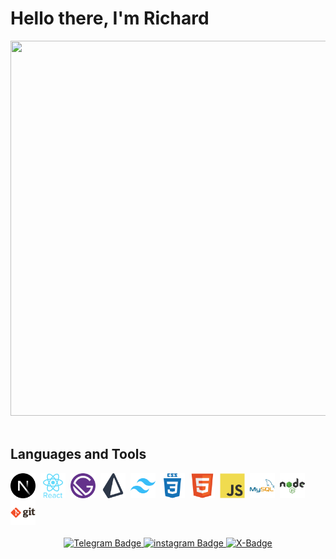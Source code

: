 <!-- Ciber space gif -->
<h1>Hello there, I'm Richard</h1>
<div id="header" align="center">
  <img src="https://i.giphy.com/media/v1.Y2lkPTc5MGI3NjExdjV1ZzVlZ29wOHhzcG1qYWtnN3ZnaXQ2aDY4OGR2cjZranpxMTRwZyZlcD12MV9pbnRlcm5hbF9naWZfYnlfaWQmY3Q9Zw/3o6vXTpomeZEyxufGU/giphy.gif" width="600" height="600"/>
</div>
 </div>
<br/>

<!-- Tech stack icons -->  
<h2>Languages and Tools</h2>
<div>
  <img src="https://github.com/devicons/devicon/blob/master/icons/nextjs/nextjs-original.svg" title="NextJS" alt="NextJS" width="40" height="40"/>&nbsp;
  <img src="https://github.com/devicons/devicon/blob/master/icons/react/react-original-wordmark.svg" title="React" alt="React" width="40" height="40"/>&nbsp;
  <img src="https://github.com/devicons/devicon/blob/master/icons/gatsby/gatsby-original.svg" title="Gatsby"  alt="Gatsby" width="40" height="40"/>&nbsp;
  <img src="https://github.com/devicons/devicon/blob/master/icons/prisma/prisma-original.svg" title="Prisma"  alt="Prisma" width="40" height="40"/>&nbsp;
  <img src="https://github.com/devicons/devicon/blob/master/icons/tailwindcss/tailwindcss-original.svg" title="Tailwindcss" alt="Tailwindcss" width="40" height="40"/>&nbsp;
  <img src="https://github.com/devicons/devicon/blob/master/icons/css3/css3-plain-wordmark.svg"  title="CSS3" alt="CSS" width="40" height="40"/>&nbsp;
  <img src="https://github.com/devicons/devicon/blob/master/icons/html5/html5-original.svg" title="HTML5" alt="HTML" width="40" height="40"/>&nbsp;
  <img src="https://github.com/devicons/devicon/blob/master/icons/javascript/javascript-original.svg" title="JavaScript" alt="JavaScript" width="40" height="40"/>&nbsp;
  <img src="https://github.com/devicons/devicon/blob/master/icons/mysql/mysql-original-wordmark.svg" title="MySQL"  alt="MySQL" width="40" height="40"/>&nbsp;
  <img src="https://github.com/devicons/devicon/blob/master/icons/nodejs/nodejs-original-wordmark.svg" title="NodeJS" alt="NodeJS" width="40" height="40"/>&nbsp;
  <img src="https://github.com/devicons/devicon/blob/master/icons/git/git-original-wordmark.svg" title="Git" **alt="Git" width="40" height="40"/>&nbsp;
</div>
<br/>

<!-- Social Media Links -->
<div id="badges" align="center">
  <a href="https://t.me/KillerKyle">
    <img src="https://img.shields.io/badge/Telegram-black?style=for-the-badge&logo=telegram&logoColor=white" alt="Telegram Badge"/>
  </a>
  <a href="https://www.instagram.com/richarddcven?igsh=MnN2dXpibzd6NnUw">
    <img src="https://img.shields.io/badge/Instagram-black?style=for-the-badge&logo=instagram&logoColor=white" alt="instagram Badge"/>
  </a>
  <a href="https://x.com/rdiazc_1?t=tTtX_aiA258-RpBeLYTKnA&s=09">
    <img src="https://img.shields.io/badge/X-black?style=for-the-badge&logo=x&logoColor=white" alt="X-Badge"/>
  </a>
</div>

